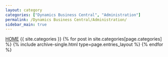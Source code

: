 ```yaml
---
layout: category
categories: ["Dynamics Business Central", "Administration"]
permalink: /Dynamics Business Central/Administration/
sidebar_main: true
---
```

<a href="https://erphub.github.io">HOME</a> {{ site.categories }}
{% for post in site.categories[page.categories] %} {% include archive-single.html type=page.entries_layout %} {% endfor %}